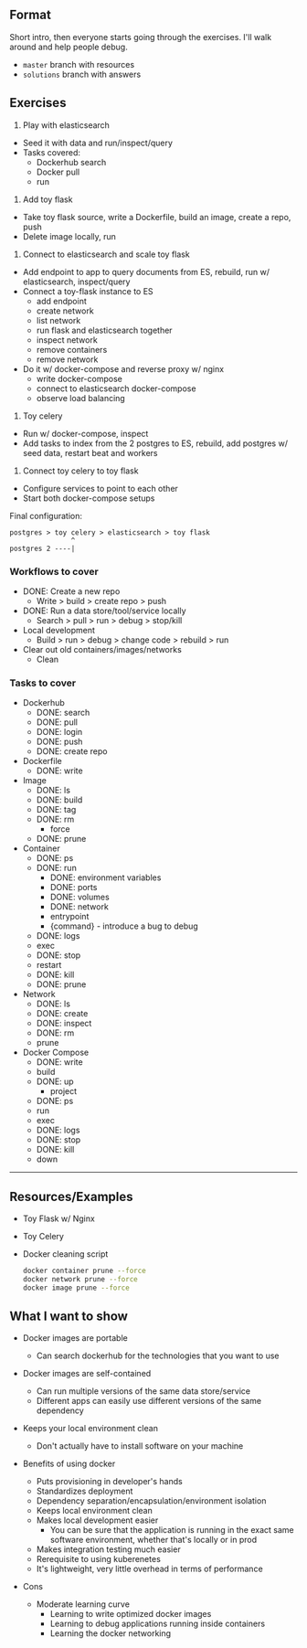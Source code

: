 
## Format

Short intro, then everyone starts going through the exercises. I'll walk
around and help people debug.

- `master` branch with resources
- `solutions` branch with answers

## Exercises

1. Play with elasticsearch
  - Seed it with data and run/inspect/query
  - Tasks covered:
    - Dockerhub search
    - Docker pull
    - run
1. Add toy flask
  - Take toy flask source, write a Dockerfile, build an image, create a repo,
    push
  - Delete image locally, run
1. Connect to elasticsearch and scale toy flask
  - Add endpoint to app to query documents from ES, rebuild, run w/
    elasticsearch, inspect/query
  - Connect a toy-flask instance to ES
    - add endpoint
    - create network
    - list network
    - run flask and elasticsearch together
    - inspect network
    - remove containers
    - remove network
  - Do it w/ docker-compose and reverse proxy w/ nginx
    - write docker-compose
    - connect to elasticsearch docker-compose
    - observe load balancing
1. Toy celery
  - Run w/ docker-compose, inspect
  - Add tasks to index from the 2 postgres to ES, rebuild, add postgres w/ seed
    data, restart beat and workers
1. Connect toy celery to toy flask
  - Configure services to point to each other
  - Start both docker-compose setups

Final configuration:

```
postgres > toy celery > elasticsearch > toy flask
               ^
postgres 2 ----|
```

### Workflows to cover

- DONE: Create a new repo
  - Write > build > create repo > push
- DONE: Run a data store/tool/service locally
  - Search > pull > run > debug > stop/kill
- Local development
  - Build > run > debug > change code > rebuild > run
- Clear out old containers/images/networks
  - Clean

### Tasks to cover
- Dockerhub
  - DONE: search
  - DONE: pull
  - DONE: login
  - DONE: push
  - DONE: create repo
- Dockerfile
  - DONE: write
- Image
  - DONE: ls
  - DONE: build
  - DONE: tag
  - DONE: rm
    - force
  - DONE: prune
- Container
  - DONE: ps
  - DONE: run
    - DONE: environment variables
    - DONE: ports
    - DONE: volumes
    - DONE: network
    - entrypoint
    - {command} - introduce a bug to debug
  - DONE: logs
  - exec
  - DONE: stop
  - restart
  - DONE: kill
  - DONE: prune
- Network
  - DONE: ls
  - DONE: create
  - DONE: inspect
  - DONE: rm
  - prune
- Docker Compose
  - DONE: write
  - build
  - DONE: up
    - project
  - DONE: ps
  - run
  - exec
  - DONE: logs
  - DONE: stop
  - DONE: kill
  - down

--------------------------------------------------------------------------------

## Resources/Examples

- Toy Flask w/ Nginx
- Toy Celery
- Docker cleaning script

  ```bash
  docker container prune --force
  docker network prune --force
  docker image prune --force
  ```

## What I want to show

- Docker images are portable
  - Can search dockerhub for the technologies that you want to use
- Docker images are self-contained
  - Can run multiple versions of the same data store/service
  - Different apps can easily use different versions of the same dependency
- Keeps your local environment clean
  - Don't actually have to install software on your machine

- Benefits of using docker
  - Puts provisioning in developer's hands
  - Standardizes deployment
  - Dependency separation/encapsulation/environment isolation
  - Keeps local environment clean
  - Makes local development easier
    - You can be sure that the application is running in the exact same
      software environment, whether that's locally or in prod
  - Makes integration testing much easier
  - Rerequisite to using kuberenetes
  - It's lightweight, very little overhead in terms of performance
- Cons
  - Moderate learning curve
    - Learning to write optimized docker images
    - Learning to debug applications running inside containers
    - Learning the docker networking
